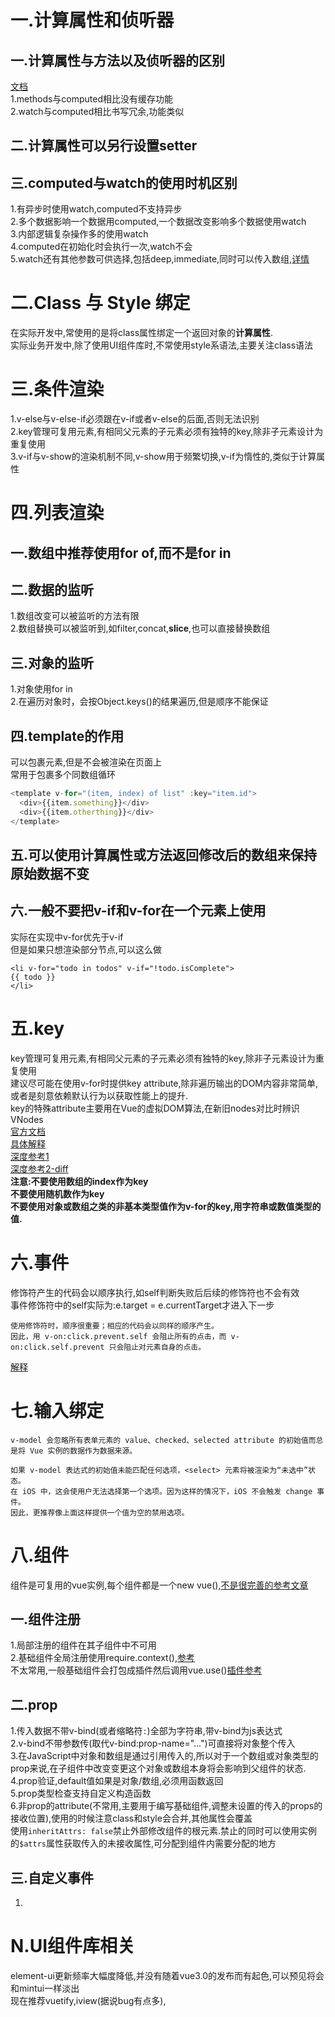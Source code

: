 一.计算属性和侦听器  
===
  一.计算属性与方法以及侦听器的区别  
  ---  
    
  [文档](https://cn.vuejs.org/v2/guide/computed.html)  
  1.methods与computed相比没有缓存功能  
  2.watch与computed相比书写冗余,功能类似  
    
  二.计算属性可以另行设置setter  
  ---  
  
  三.computed与watch的使用时机区别
  ---
  1.有异步时使用watch,computed不支持异步  
  2.多个数据影响一个数据用computed,一个数据改变影响多个数据使用watch  
  3.内部逻辑复杂操作多的使用watch  
  4.computed在初始化时会执行一次,watch不会  
  5.watch还有其他参数可供选择,包括deep,immediate,同时可以传入数组,[详情](https://cn.vuejs.org/v2/api/#watch)  
  
二.Class 与 Style 绑定  
===  
  
  在实际开发中,常使用的是将class属性绑定一个返回对象的**计算属性**.  
  实际业务开发中,除了使用UI组件库时,不常使用style系语法,主要关注class语法  
  
三.条件渲染  
===
  1.v-else与v-else-if必须跟在v-if或者v-else的后面,否则无法识别  
  2.key管理可复用元素,有相同父元素的子元素必须有独特的key,除非子元素设计为重复使用  
  3.v-if与v-show的渲染机制不同,v-show用于频繁切换,v-if为惰性的,类似于计算属性  
  
四.列表渲染
===
  一.数组中推荐使用for of,而不是for in  
  ---  
  
  二.数据的监听  
  ---  
    
  1.数组改变可以被监听的方法有限  
  2.数组替换可以被监听到,如filter,concat,**slice**,也可以直接替换数组  
  
  三.对象的监听  
  ---  
    
  1.对象使用for in  
  2.在遍历对象时，会按Object.keys()的结果遍历,但是顺序不能保证
    
  四.template的作用
  ---
    
  可以包裹元素,但是不会被渲染在页面上  
  常用于包裹多个同数组循环  
  ```Vue.js
  <template v-for="(item, index) of list" :key="item.id">
    <div>{{item.something}}</div>
    <div>{{item.otherthing}}</div>
  </template>  
  ```
    
  五.可以使用计算属性或方法返回修改后的数组来保持原始数据不变  
  ---
  六.一般不要把v-if和v-for在一个元素上使用  
  ---
  实际在实现中v-for优先于v-if  
  但是如果只想渲染部分节点,可以这么做  
  ```
  <li v-for="todo in todos" v-if="!todo.isComplete">
  {{ todo }}
  </li>
  ```

五.key  
===
  key管理可复用元素,有相同父元素的子元素必须有独特的key,除非子元素设计为重复使用  
  建议尽可能在使用v-for时提供key attribute,除非遍历输出的DOM内容非常简单,或者是刻意依赖默认行为以获取性能上的提升.  
  key的特殊attribute主要用在Vue的虚拟DOM算法,在新旧nodes对比时辨识VNodes  
  [官方文档](https://cn.vuejs.org/v2/api/#key)  
  [具体解释](https://www.jianshu.com/p/4bd5e745ce95)  
  [深度参考1](https://github.com/sl1673495/blogs/issues/39)  
  [深度参考2-diff](https://juejin.im/post/5e7c680451882535e2042bc9)  
  **注意:不要使用数组的index作为key**  
  **不要使用随机数作为key**  
  **不要使用对象或数组之类的非基本类型值作为v-for的key,用字符串或数值类型的值.**  

六.事件  
===  
  修饰符产生的代码会以顺序执行,如self判断失败后后续的修饰符也不会有效  
  事件修饰符中的self实际为:e.target = e.currentTarget才进入下一步  
  ```
  使用修饰符时，顺序很重要；相应的代码会以同样的顺序产生。  
  因此，用 v-on:click.prevent.self 会阻止所有的点击，而 v-on:click.self.prevent 只会阻止对元素自身的点击。  
  ```
  [解释](https://www.oschina.net/question/1785591_2273843?sort=default)  
  
七.输入绑定  
===
```
v-model 会忽略所有表单元素的 value、checked、selected attribute 的初始值而总是将 Vue 实例的数据作为数据来源。
```
```
如果 v-model 表达式的初始值未能匹配任何选项，<select> 元素将被渲染为“未选中”状态。
在 iOS 中，这会使用户无法选择第一个选项。因为这样的情况下，iOS 不会触发 change 事件。
因此，更推荐像上面这样提供一个值为空的禁用选项。
```

八.组件  
===
  
  
  组件是可复用的vue实例,每个组件都是一个new vue(),[不是很完善的参考文章](https://segmentfault.com/a/1190000020781076)  
    
  一.组件注册
  ---
  1.局部注册的组件在其子组件中不可用  
  2.基础组件全局注册使用require.context(),[参考](https://webpack.docschina.org/guides/dependency-management/#requirecontext)  
  不太常用,一般基础组件会打包成插件然后调用vue.use()[插件参考](https://cn.vuejs.org/v2/guide/plugins.html)  
    
  二.prop
  ---
  1.传入数据不带v-bind(或者缩略符`:`)全部为字符串,带v-bind为js表达式  
  2.v-bind不带参数传(取代v-bind:prop-name="...")可直接将对象整个传入  
  3.在JavaScript中对象和数组是通过引用传入的,所以对于一个数组或对象类型的prop来说,在子组件中改变变更这个对象或数组本身将会影响到父组件的状态.  
  4.prop验证,default值如果是对象/数组,必须用函数返回  
  5.prop类型检查支持自定义构造函数  
  6.非prop的attribute(不常用,主要用于编写基础组件,调整未设置的传入的props的接收位置),使用的时候注意class和style会合并,其他属性会覆盖  
    使用`inheritAttrs: false`禁止外部修改组件的根元素.禁止的同时可以使用实例的`$attrs`属性获取传入的未接收属性,可分配到组件内需要分配的地方  
  
  三.自定义事件
  ---
  1.



N.UI组件库相关  
===  
  
  element-ui更新频率大幅度降低,并没有随着vue3.0的发布而有起色,可以预见将会和mintui一样淡出  
  现在推荐vuetify,iview(据说bug有点多),
  
